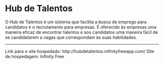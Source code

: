 <h1>Hub de Talentos</h1>

O Hub de Talentos é um sistema que facilita a busca de emprego para candidatos e o recrutamento para empresas. É oferecido às empresas uma maneira eficaz de encontrar talentos e aos candidatos uma maneira fácil de se candidatarem a vagas que correspondam às suas habilidades.
<hr>
Link para o site hospedado: http://hubdetalentos.infinityfreeapp.com/
Site de hospedagem: Infinity Free
